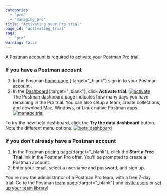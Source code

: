 ```yaml
---
categories:
  - "pro"
  - "managing_pro"
title: "Activating your Pro trial"
page_id: "activating_trial"
tags: 
  - "pro"
warning: false
---
```


A Postman account is required to activate your Postman Pro trial.

### If you have a Postman account

1. In the Postman [home page,](https://www.getpostman.com/){:target="_blank"} sign in to your Postman account . 
2. In the [Dashboard](https://the.postman.co/dashboard){:target="_blank"}, click **Activate trial**.
        [![activate](https://s3.amazonaws.com/postman-static-getpostman-com/postman-docs/activate_trial.png)](https://s3.amazonaws.com/postman-static-getpostman-com/postman-docs/activate_trial.png)  
The Postman dashboard page indicates how many days you have remaining in the Pro trial. You can also setup a team, create collections, and download Mac, Windows, or Linux native Postman apps. 
        [![manage trial](https://s3.amazonaws.com/postman-static-getpostman-com/postman-docs/activate_option_new_dashboard.png)](https://s3.amazonaws.com/postman-static-getpostman-com/postman-docs/activate_option_new_dashboard.png)

To try the new beta dashboard, click the **Try the data dashboard** button. Note the different menu options.
     [![beta_dashboard](https://s3.amazonaws.com/postman-static-getpostman-com/postman-docs/betaDashboard-proTrial.png)](https://s3.amazonaws.com/postman-static-getpostman-com/postman-docs/betaDashboard-proTrial.png)

### If you don't already have a Postman account

1. In the Postman [pricing page](https://www.getpostman.com/pricing#cloud-free-trial-7){:target="_blank"}, click the **Start a Free Trial** link in the Postman Pro offer. You'll be prompted to create a Postman account.
2. Enter your email, select a username and password, and sign up.

You're now the administrator of a Postman Pro team, with a free 7-day trial. Go to the Postman [team page](https://app.getpostman.com/dashboard/teams){:target="_blank"} and [invite users](/docs/pro/managing_pro/inviting_and_managing) or [set up your team library](/docs/postman/team_library/setting_up_team_library)!

